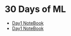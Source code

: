 # 30 Days of ML
* [Day1 NoteBook](https://github.com/rishabhrathore055/-30DaysofML/tree/master/Day1)
* [Day1 NoteBook](https://github.com/rishabhrathore055/-30DaysofML/tree/master/Day2)
